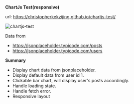 

**ChartJs Test(responsive)**

url: https://christopherkekzijing.github.io/chartjs-test/

![chartjs-test](https://user-images.githubusercontent.com/64301114/132096178-59cfc6f1-cbcd-4de7-bbb5-f6e057cb14af.jpg)

Data from 
* https://jsonplaceholder.typicode.com/posts
* https://jsonplaceholder.typicode.com/users

**Summary**
 * Display chart data from jsonplaceholder.
 * Display default data from user id 1.  
 * Clickable bar chart, will display user's posts accordingly.
 * Handle loading state.
 * Handle fetch error.
 * Responsive layout
